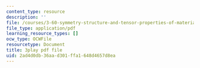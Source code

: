 ```yaml
---
content_type: resource
description: ''
file: /courses/3-60-symmetry-structure-and-tensor-properties-of-materials-fall-2005/2ad4d0db36aad301ffa1648d4657d8ea_RoxLGn5VN4g.pdf
file_type: application/pdf
learning_resource_types: []
ocw_type: OCWFile
resourcetype: Document
title: 3play pdf file
uid: 2ad4d0db-36aa-d301-ffa1-648d4657d8ea
---
```

